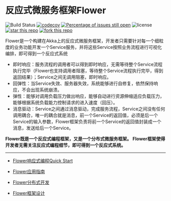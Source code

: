 # 反应式微服务框架Flower

![Build Status](https://travis-ci.org/zhihuili/flower.svg?branch=master)
[![codecov](https://codecov.io/gh/zhihuili/flower/branch/master/graph/badge.svg)](https://codecov.io/gh/zhihuili/flower)
[![Percentage of issues still open](http://isitmaintained.com/badge/open/zhihuili/flower.svg)](http://isitmaintained.com/project/zhihuili/flower "Percentage of issues still open")
![license](https://img.shields.io/github/license/zhihuili/flower.svg)
[![star this repo](http://githubbadges.com/star.svg?user=zhihuili&repo=flower&style=flat)](https://github.com/zhihuili/flower)
[![fork this repo](http://githubbadges.com/fork.svg?user=zhihuili&repo=flower&style=flat)](https://github.com/zhihuili/flower/fork)

Flower是一个构建在Akka上的反应式微服务框架，开发者只需要针对每一个细粒度的业务功能开发一个Service服务，并将这些Service按照业务流程进行可视化编排，即可得到一个反应式系统
* 即时响应：服务流程的调用者可以得到即时响应，无需等待整个Service流程执行完毕（Flower也支持调用者阻塞，等待整个Service流程执行完毕，得到返回结果）；Service之间无调用阻塞，即时响应。
* 回弹性：当Service失效、服务器失效，系统能够进行自修复，依然保持响应，不会出现系统崩溃。
* 弹性：能够对调用负载压力做出响应，能够自动进行资源伸缩适应负载压力，能够根据系统负载能力控制请求的进入速度（回压）。
* 消息驱动：Service之间通过消息驱动，完成服务流程，Service之间没有任何调用耦合，唯一的耦合就是消息，前一个Service的返回值，必须是后一个Service的输入参数，Flower框架负责将前一个Service的返回值封装成一个消息，发送给后一个Service。


**Flower既是一个反应式编程框架，又是一个分布式微服务框架。**
**Flower框架使得开发者无需关注反应式编程细节，即可得到一个反应式系统。**


-----------

* [Flower响应式编程Quick Start](/docs/quick_start.md)

* [Flower应用指南](/docs/program_guide.md)
* [Flower分布式开发](/docs/distribution_design.md)
* [Flower框架设计](/docs/design.md)

